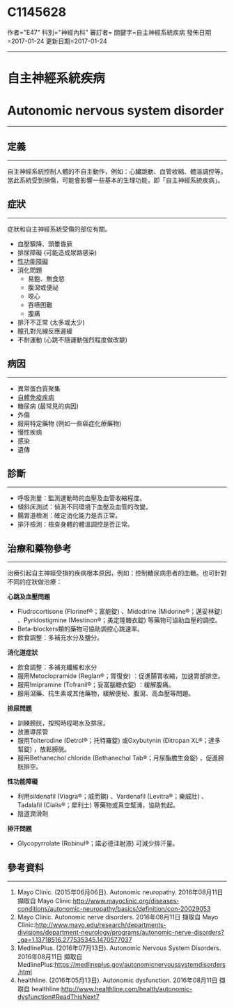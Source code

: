 # C1145628
作者="E47"
科別="神經內科"
審訂者=
關鍵字=自主神經系統疾病
發佈日期=2017-01-24
更新日期=2017-01-24

----------
# 自主神經系統疾病
# Autonomic nervous system disorder
----------
## 定義
----------

自主神經系統控制人體的不自主動作，例如：心臟跳動、血管收縮、體溫調控等。當此系統受到損傷，可能會影響一些基本的生理功能，即「自主神經系統疾病」。

## 症狀
----------

症狀和自主神經系統受傷的部位有關。

- 血壓驟降、頭暈昏厥
- 排尿障礙 (可能造成尿路感染)
- [性功能障礙](C0242350-01)
- 消化問題
  - 易飽、無食慾
  - 腹瀉或便祕
  - 噁心
  - 吞嚥困難
  - 腹痛
- 排汗不正常 (太多或太少)
- 瞳孔對光線反應遲緩
- 不耐運動 (心跳不隨運動強烈程度做改變)
## 病因
----------
- 異常蛋白質聚集
- [自體免疫疾病](自己的免疫系統攻擊自己的自主神經)
- 糖尿病 (最常見的病因)
- 外傷
- 服用特定藥物 (例如一些癌症化療藥物)
- 慢性疾病 
- 感染
- 遺傳
## 診斷
----------
- 呼吸測量：監測運動時的血壓及血管收縮程度。
- 傾斜床測試：偵測不同環境下血壓及血管的改變。
- 腸胃道檢測：確定消化能力是否正常。
- 排汗檢測：檢查身體的體溫調控是否正常。
## 治療和藥物參考
----------

治療引起自主神經受損的疾病根本原因，例如：控制糖尿病患者的血糖。也可針對不同的症狀做治療：

**心跳及血壓問題**

- Fludrocortisone (Florinef®；富能錠) 、Midodrine (Midorine®；邁妥林錠) 、Pyridostigmine (Mestinon®；美定隆糖衣錠) 等藥物可協助血壓的調控。
- Beta-blockers類的藥物可協助調控心跳速率。
- 飲食調整：多補充水分及鹽分。

**消化道症狀**

- 飲食調整：多補充纖維和水分
- 服用Metoclopramide (Reglan®；胃復安) ：促進腸胃收縮，加速胃部排空。
- 服用Imipramine (Tofranil®；妥富腦糖衣錠) ：緩解腹痛。
- 服用瀉藥、抗生素或其他藥物，緩解便秘、腹瀉、高血壓等問題。

**排尿問題**

- 訓練膀胱，按照時程喝水及排尿。
- 放置導尿管
- 服用Tolterodine (Detrol®；托特羅錠) 或Oxybutynin (Ditropan XL®；達多幫錠) ，放鬆膀胱。 
- 服用Bethanechol chloride (Bethanechol Tab®；月尿酯膽生僉錠) ，促進膀胱排空。 

**性功能障礙**

- 利用sildenafil (Viagra®；威而鋼) 、Vardenafil (Levitra®；樂威壯) 、Tadalafil (Cialis®；犀利士) 等藥物或真空幫浦，協助勃起。
- 陰道潤滑劑

**排汗問題**

- Glycopyrrolate (Robinul®；諾必德注射液) 可減少排汗量。
## 參考資料
----------
1. Mayo Clinic. (2015年06月06日). Autonomic neuropathy. 2016年08月11日 擷取自 Mayo Clinic:http://www.mayoclinic.org/diseases-conditions/autonomic-neuropathy/basics/definition/con-20029053 
2. Mayo Clinic. Autonomic nerve disorders. 2016年08月11日 擷取自 Mayo Clinic:http://www.mayo.edu/research/departments-divisions/department-neurology/programs/autonomic-nerve-disorders?_ga=1.13718516.277535345.1470577037 
3. MedlinePlus. (2016年07月13日). Autonomic Nervous System Disorders. 2016年08月11日 擷取自 MedlinePlus:https://medlineplus.gov/autonomicnervoussystemdisorders.html 
4. healthline. (2016年05月13日).  Autonomic dysfunction. 2016年08月11日 擷取自 healthline:http://www.healthline.com/health/autonomic-dysfunction#ReadThisNext7 

